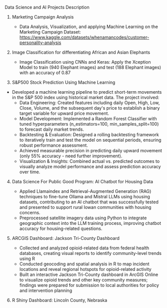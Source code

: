 Data Science and AI Projects Description

1. Marketing Campaign Analysis
   - Data Analysis, Visualization, and applying Machine Learning on the Marketing Campaign Dataset: https://www.kaggle.com/datasets/whenamancodes/customer-personality-analysis
  
3. Image Classification for differentiating African and Asian Elephants
   - Image Classification using CNNs and Keras: Apply the Xception Model to train (940 Elephant images) and test (188 Elephant images) with an accuracy of 0.87

4. S&P500 Stock Prediction Using Machine Learning
- Developed a machine learning pipeline to predict short-term movements in the S&P 500 index using historical market data. The project involved:
    - Data Engineering: Created features including daily Open, High, Low, Close, Volume, and the subsequent day's price to establish a binary target variable for upward price movement.
    - Model Development: Implemented a Random Forest Classifier with tuned hyperparameters (n_estimators=100, min_samples_split=100) to forecast daily market trends.
    - Backtesting & Evaluation: Designed a rolling backtesting framework to iteratively train and test the model on sequential periods, ensuring robust performance assessment.
    - Achieved measurable precision in predicting daily upward movement (only 55% accuracy - need further improvement).
    - Visualization & Insights: Combined actual vs. predicted outcomes to visually analyze model performance and assess prediction accuracy over time.
 
4. Data Science For Public Good Program: AI Chatbot for Housing Data
   - Applied Llamaindex and Retrieval-Augmented Generation (RAG) techniques to fine-tune Ollama and Mistral LLMs using housing datasets, contributing to an AI chatbot that was successfully tested and presented to support rural Iowan communities with housing concerns.
   - Preprocessed satellite imagery data using Python to integrate geographic context into the LLM training process, improving chatbot accuracy for housing-related questions.
  
5. ARCGIS Dashboard: Jackson Tri-County Dashboard
   - Collected and analyzed opioid-related data from federal health databases, creating visual reports to identify community-level trends using R
   - Conducted geocoding and spatial analysis in R to map incident locations and reveal regional hotspots for opioid-related activity
   - Built an interactive Jackson Tri-County dashboard in ArcGIS Online to visualize opioid trends and other key community measures; findings were prepared for submission to local authorities for policy and intervention planning

6. R Shiny Dashboard: Lincoln County, Nebraska
  
     
